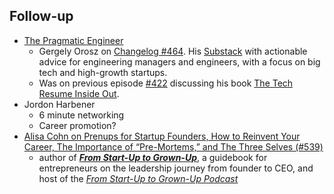 ## Follow-up

 - [The Pragmatic Engineer](https://blog.pragmaticengineer.com/)
   - Gergely Orosz on [Changelog #464](https://changelog.com/podcast/464). His [Substack](https://newsletter.pragmaticengineer.com) with actionable advice for engineering managers and engineers, with a focus on big tech and high-growth startups.
   - Was on previous episode [#422](https://changelog.com/podcast/422) discussing his book [The Tech Resume Inside Out](https://thetechresume.com/).
  - Jordon Harbener
	  - 6 minute networking
	  - Career promotion?
  - [Alisa Cohn on Prenups for Startup Founders, How to Reinvent Your Career, The Importance of “Pre-Mortems,” and The Three Selves (#539)](https://tim.blog/2021/10/19/alisa-cohn/)
	  - author of [**_From Start-Up to Grown-Up_**](https://www.amazon.com/Start-Up-Grown-Up-Grow-Leadership-Business/dp/1398601381/?tag=offsitoftimfe-20), a guidebook for entrepreneurs on the leadership journey from founder to CEO, and host of the [_From Start-Up to Grown-Up Podcast_](https://podcasts.google.com/feed/aHR0cHM6Ly9mZWVkcy5idXp6c3Byb3V0LmNvbS8xNzgzNjEzLnJzcw?sa=X&ved=0CAMQ4aUDahcKEwjYuqjygcbzAhUAAAAAHQAAAAAQAQ&hl=en)

<!--stackedit_data:
eyJoaXN0b3J5IjpbLTM2OTI3Mjk4Nyw5MDQ3NzYwMDhdfQ==
-->
